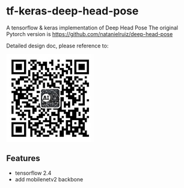 # tf-keras-deep-head-pose
A tensorflow &amp; keras implementation of Deep Head Pose
The original Pytorch version is https://github.com/natanielruiz/deep-head-pose

Detailed design doc, please reference to:

![image](https://github.com/Oreobird/effect3d/blob/master/wechat.jpg)

## Features
  - tensorflow 2.4
  - add mobilenetv2 backbone